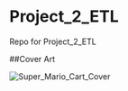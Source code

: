 # Project_2_ETL
Repo for Project_2_ETL




##Cover Art

![Super_Mario_Cart_Cover](https://upload.wikimedia.org/wikipedia/en/thumb/3/38/Supermariokart_box.JPG/220px-Supermariokart_box.JPG)